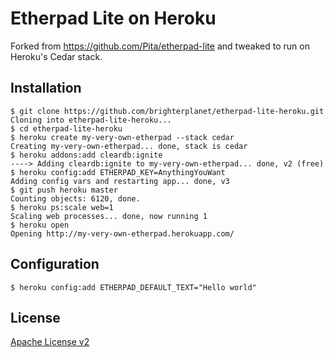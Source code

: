 # Etherpad Lite on Heroku

Forked from https://github.com/Pita/etherpad-lite and tweaked to run on Heroku's Cedar stack.

## Installation

``` console
$ git clone https://github.com/brighterplanet/etherpad-lite-heroku.git
Cloning into etherpad-lite-heroku...
$ cd etherpad-lite-heroku
$ heroku create my-very-own-etherpad --stack cedar
Creating my-very-own-etherpad... done, stack is cedar
$ heroku addons:add cleardb:ignite
----> Adding cleardb:ignite to my-very-own-etherpad... done, v2 (free)
$ heroku config:add ETHERPAD_KEY=AnythingYouWant
Adding config vars and restarting app... done, v3
$ git push heroku master
Counting objects: 6120, done.
$ heroku ps:scale web=1
Scaling web processes... done, now running 1
$ heroku open
Opening http://my-very-own-etherpad.herokuapp.com/
```

## Configuration
``` console
$ heroku config:add ETHERPAD_DEFAULT_TEXT="Hello world"
```

## License
[Apache License v2](http://www.apache.org/licenses/LICENSE-2.0.html)